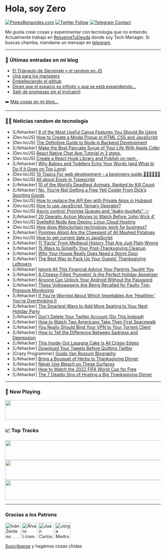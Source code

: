 # Hola, soy Zero

[![FloresBenavides.com](https://img.shields.io/website?down_message=oops&label=MiBlog&style=for-the-badge&up_message=online&url=https%3A%2F%2Ffloresbenavides.com)](https://floresbenavides.com) [![Twitter Follow](https://img.shields.io/twitter/follow/ZeroDragon?color=%231DA1F2&label=Follow&logo=twitter&logoColor=ffffff&style=for-the-badge)](https://twitter.com/zerodragon) [![Telegram Contact](https://img.shields.io/badge/escr%C3%ADbeme-ZeroDragon-%2326A5E4?style=for-the-badge&logo=telegram)](https://t.me/zerodragon)

Me gusta crear cosas y experimentar con tecnología que no entiendo.
Actualmente trabajo en [ResuelveTuDeuda](http://github.com/resuelve) donde soy Tech Manager.
Si buscas chamba, mandame un mensaje en [telegram](https://t.me/zerodragon).

---

### 📕 Últimas entradas en mi blog
<!-- BLOG-POST-LIST:START -->
- [El Triángulo de Sierpinski y el random en JS](https://floresbenavides.com/el-triangulo-de-sierpinski-y-el-random-en-js/)
- [Una para los managers](https://floresbenavides.com/una-para-los-managers/)
- [Embelleciendo el github](https://floresbenavides.com/embelleciendo-el-github/)
- [Dicen que el espacio es infinito y que se está expandiendo…](https://floresbenavides.com/dicen-que-el-espacio-es-infinito-y-que-se-esta-expandiendo/)
- [Salir de promesas sin el try/catch](https://floresbenavides.com/salir-de-promesas-sin-el-try-catch/)
<!-- BLOG-POST-LIST:END -->

➡️ [Más cosas en mi blog...](https://floresbenavides.com)

---

### 👨‍💻 Noticias random de tecnología
<!-- TECH-POSTS:START -->
- [Lifehacker] [8 of the Most Useful Canva Features You Should Be Using](https://lifehacker.com/8-of-the-most-useful-canva-features-you-should-be-using-1849783645)
- [Dev.to/JS] [How to Create a Modal Popup in HTML CSS and JavaScript](https://dev.to/onlineittutstutorials/how-to-create-a-modal-popup-in-html-css-and-javascript-j1j)
- [Dev.to/JS] [The Definitive Guide to Node.js Backend Development](https://dev.to/lob/the-definitive-guide-to-nodejs-backend-development-3ec9)
- [Lifehacker] [Make the Best Pancake Syrup of Your Life With Apple Cider](https://lifehacker.com/make-the-best-pancake-syrup-of-your-life-with-apple-cid-1849782079)
- [Dev.to/JS] [React Native Chat App Tutorial in 3 steps.](https://dev.to/alakkadshaw/react-native-chat-app-tutorial-in-3-steps-550i)
- [Dev.to/JS] [Create a React Hook Library and Publish on npm .](https://dev.to/sfundomhlungu/create-a-react-hook-library-and-publish-on-npm--5631)
- [Lifehacker] [Why Babies and Toddlers Echo Your Words &lpar;and What to Do If It Goes on Too Long&rpar;](https://lifehacker.com/why-babies-and-toddlers-echo-your-words-and-what-to-do-1849783270)
- [Dev.to/JS] [10 Topics For web development - a beginners guide 👨🏽‍💻👨🏼‍🏫](https://dev.to/elliot_brenyasarfo_18749/10-topics-for-web-development-a-beginners-guide-4hdc)
- [Dev.to/JS] [All about Enum in Typescript](https://dev.to/urstrulyvishwak/all-about-enum-in-typescript-356l)
- [Lifehacker] [10 of the World’s Deadliest Animals, Ranked by Kill Count](https://lifehacker.com/10-of-the-world-s-deadliest-animals-ranked-by-kill-cou-1849783511)
- [Lifehacker] [No, You’re Not Getting a Free Yeti Cooler From Dick’s Sporting Goods](https://lifehacker.com/no-you-re-not-getting-a-free-yeti-cooler-from-dick-s-s-1849782101)
- [Dev.to/JS] [How to replace the API Key with Private Apps in Hubspot](https://dev.to/darkmavis1980/how-to-replace-the-api-key-with-private-apps-in-hubspot-29i9)
- [Dev.to/JS] [How to use JavaScript Ternary Operator?](https://dev.to/refine/how-to-use-javascript-ternary-operator-58ki)
- [Dev.to/JS] [Async control: Promise Queues and &quot;leaky-buckets&quot; 💧💦](https://dev.to/devtestsca/async-control-promise-queues-and-leaky-buckets-23o5)
- [Lifehacker] [20 Operatic Action Movies to Watch Before &#39;John Wick 4&#39;](https://lifehacker.com/20-operatic-action-movies-to-watch-before-john-wick-4-1849776702)
- [Dev.to/JS] [SvelteKit Node App Deploy: Linux Cloud Hosting](https://dev.to/askrodney/sveltekit-node-app-deploy-linux-cloud-hosting-5ei9)
- [Dev.to/JS] [How does #blockchain technology work for business?](https://dev.to/yashdev9274/how-does-blockchain-technology-work-for-business-10bk)
- [Lifehacker] [Pommes Aligot Are the Cheesiest of All Mashed Potatoes](https://lifehacker.com/pommes-aligot-are-the-cheesiest-of-all-mashed-potatoes-1849782696)
- [Dev.to/JS] [How to get current date in JavaScript](https://dev.to/coderslang/how-to-get-current-date-in-javascript-57je)
- [Lifehacker] [11 &#39;Facts&#39; From Medieval History That Are Just Plain Wrong](https://lifehacker.com/11-facts-from-medieval-history-that-are-just-plain-wron-1849782044)
- [Lifehacker] [15 Ways to Simplify Your Post-Thanksgiving Cleanup](https://lifehacker.com/15-ways-to-simplify-your-post-thanksgiving-cleanup-1849781695)
- [Lifehacker] [Why Your House Really Does Need a Storm Door](https://lifehacker.com/why-your-house-really-does-need-a-storm-door-1849780119)
- [Lifehacker] [The Best Way to Pack Up Your Guests’ Thanksgiving Leftovers](https://lifehacker.com/the-best-way-to-pack-up-your-guests-thanksgiving-lefto-1849781096)
- [Lifehacker] [Ignore All This Financial Advice Your Parents Taught You](https://lifehacker.com/ignore-all-this-financial-advice-your-parents-taught-yo-1849780742)
- [Lifehacker] [A Cheese-Filled ‘Pumpkin’ Is the Perfect Holiday Appetizer](https://lifehacker.com/a-cheese-filled-pumpkin-is-the-perfect-holiday-appeti-1849781033)
- [Lifehacker] [Anyone Can Unlock Your Android Without the Password](https://lifehacker.com/anyone-can-unlock-your-android-without-the-password-1849780710)
- [Lifehacker] [These Volkswagens Are Being Recalled for Faulty Tire-Pressure Monitoring](https://lifehacker.com/these-volkswagens-are-being-recalled-for-faulty-tire-pr-1849780388)
- [Lifehacker] [If You&#39;re Worried About Which Vegetables Are &#39;Healthier,&#39; You&#39;re Overthinking It](https://lifehacker.com/if-youre-worried-about-which-vegetables-are-healthier-1849780525)
- [Lifehacker] [The Smartest Ways to Add More Seating to Your Next Holiday Party](https://lifehacker.com/the-smartest-ways-to-add-more-seating-to-your-next-holi-1849779999)
- [Lifehacker] [Don&#39;t Delete Your Twitter Account &lpar;Do This Instead&rpar;](https://lifehacker.com/dont-delete-your-twitter-account-do-this-instead-1849779710)
- [Lifehacker] [How to Watch Two Americans Take Their First Spacewalk](https://lifehacker.com/how-to-watch-two-americans-take-their-first-spacewalk-1849779686)
- [Lifehacker] [You Really Should Bind Your VPN to Your Torrent Client](https://lifehacker.com/you-should-really-bind-your-vpn-to-your-torrent-client-1849779407)
- [Lifehacker] [How to Tell the Difference Between Sadness and Depression](https://lifehacker.com/how-to-tell-the-difference-between-sadness-and-depressi-1849775776)
- [Lifehacker] [This Inside-Out Lasagna Cake Is All Crispy Edges](https://lifehacker.com/this-inside-out-lasagna-cake-is-all-crispy-edges-1849774653)
- [Lifehacker] [Download Your Tweets Before Quitting Twitter](https://lifehacker.com/download-your-tweets-before-quitting-twitter-1849778871)
- [Crazy Programmer] [Guido Van Rossum Biography](https://www.thecrazyprogrammer.com/2022/11/guido-van-rossum-biography.html)
- [Lifehacker] [Bring a Bouquet of Herbs to Thanksgiving Dinner](https://lifehacker.com/bring-a-bouquet-of-herbs-to-thanksgiving-dinner-1849774524)
- [Lifehacker] [Never Use Bleach on These Surfaces](https://lifehacker.com/never-use-bleach-on-these-surfaces-1849774463)
- [Lifehacker] [How to Watch the 2022 FIFA World Cup for Free](https://lifehacker.com/how-to-watch-the-2022-fifa-world-cup-for-free-1849774977)
- [Lifehacker] [The 7 Deadly Sins of Hosting a Big Thanksgiving Dinner](https://lifehacker.com/the-worst-mistakes-you-can-make-hosting-thanksgiving-di-1849773791)<!-- TECH-POSTS:END -->

---

### 🎵 Now Playing
<a href="https://spotify-now-playing-dun.vercel.app/now-playing?open"><img src="https://spotify-now-playing-dun.vercel.app/now-playing" width="540" height="64"></a>

### 📈 Top Tracks
<a href="https://spotify-now-playing-dun.vercel.app/top-tracks?i=1&open"><img src="https://spotify-now-playing-dun.vercel.app/top-tracks?i=1" width="540" height="64"></a>
<a href="https://spotify-now-playing-dun.vercel.app/top-tracks?i=2&open"><img src="https://spotify-now-playing-dun.vercel.app/top-tracks?i=2" width="540" height="64"></a>
<a href="https://spotify-now-playing-dun.vercel.app/top-tracks?i=3&open"><img src="https://spotify-now-playing-dun.vercel.app/top-tracks?i=3" width="540" height="64"></a>

---

### Gracias a los Patrons
[<img src="https://avatars.githubusercontent.com/u/243380?v=4" alt="Iván Zenteno" width="50px">](https://github.com/k001) [<img src="https://avatars.githubusercontent.com/u/19955639?v=4" alt="Álvaro Lizama" width="50px">](https://github.com/alvarolizama) [<img src="https://avatars.githubusercontent.com/u/2718753?v=4" alt="Juan Carlos Ruiz" width="50px">](https://github.com/JuanCrg90) [<img src="https://avatars.githubusercontent.com/u/37025?v=4" alt="Jorge Medrano" width="50px">](https://github.com/h1pp1e) 

[Suscríbanse](https://www.patreon.com/zerodragon) y hagámos cosas chidas
